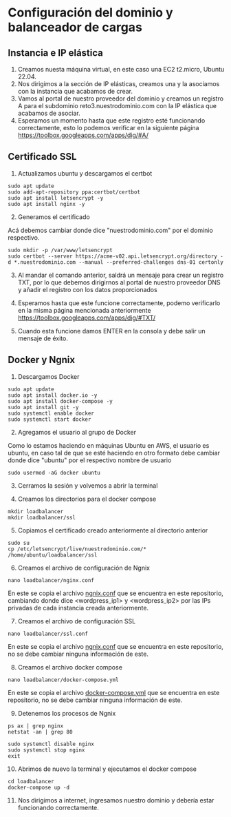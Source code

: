 # Configuración del dominio y balanceador de cargas

## Instancia e IP elástica
1. Creamos nuesta máquina virtual, en este caso una EC2 t2.micro, Ubuntu 22.04.
2. Nos dirigimos a la sección de IP elásticas, creamos una y la asociamos con la instancia que acabamos de crear. 
3. Vamos al portal de nuestro proveedor del dominio y creamos un registro A para el subdominio reto3.nuestrodominio.com con la IP elástica que acabamos de asociar.
4. Esperamos un momento hasta que este registro esté funcionando correctamente, esto lo podemos verificar en la siguiente página https://toolbox.googleapps.com/apps/dig/#A/

## Certificado SSL

1. Actualizamos ubuntu y descargamos el certbot

```shell
sudo apt update
sudo add-apt-repository ppa:certbot/certbot
sudo apt install letsencrypt -y
sudo apt install nginx -y
```

2. Generamos el certificado

Acá debemos cambiar donde dice "nuestrodominio.com" por el dominio respectivo.

```shell
sudo mkdir -p /var/www/letsencrypt
sudo certbot --server https://acme-v02.api.letsencrypt.org/directory -d *.nuestrodominio.com --manual --preferred-challenges dns-01 certonly
```

3. Al mandar el comando anterior, saldrá un mensaje para crear un registro TXT, por lo que debemos dirigirnos al portal de nuestro proveedor DNS y añadir el registro con los datos proporcionados

4. Esperamos hasta que este funcione correctamente, podemo verificarlo en la misma página mencionada anteriormente https://toolbox.googleapps.com/apps/dig/#TXT/ 

5. Cuando esta funcione damos ENTER en la consola y debe salir un mensaje de éxito.

## Docker y Ngnix

1. Descargamos Docker

```shell
sudo apt update
sudo apt install docker.io -y
sudo apt install docker-compose -y
sudo apt install git -y
sudo systemctl enable docker
sudo systemctl start docker
```

2. Agregamos el usuario al grupo de Docker

Como lo estamos haciendo en máquinas Ubuntu en AWS, el usuario es ubuntu, en caso tal de que se esté haciendo en otro formato debe cambiar donde dice "ubuntu" por el respectivo nombre de usuario

```shell
sudo usermod -aG docker ubuntu
```

3. Cerramos la sesión y volvemos a abrir la terminal

4. Creamos los directorios para el docker compose

```shell
mkdir loadbalancer
mkdir loadbalancer/ssl
```

5. Copiamos el certificado creado anteriormente al directorio anterior

```shell
sudo su
cp /etc/letsencrypt/live/nuestrodominio.com/* /home/ubuntu/loadbalancer/ssl
```

6. Creamos el archivo de configuración de Ngnix

```shell
nano loadbalancer/nginx.conf
```

En este se copia el archivo [ngnix.conf]() que se encuentra en este repositorio, cambiando donde dice <wordpress_ip1> y <wordpress_ip2> por las IPs privadas de cada instancia creada anteriormente.

7. Creamos el archivo de configuración SSL

```shell
nano loadbalancer/ssl.conf
```

En este se copia el archivo [ngnix.conf]() que se encuentra en este repositorio, no se debe cambiar ninguna información de este.

8. Creamos el archivo docker compose

```shell
nano loadbalancer/docker-compose.yml
```

En este se copia el archivo [docker-compose.yml]() que se encuentra en este repositorio, no se debe cambiar ninguna información de este.

9. Detenemos los procesos de Ngnix

```shell
ps ax | grep nginx
netstat -an | grep 80

sudo systemctl disable nginx
sudo systemctl stop nginx
exit
```

10. Abrimos de nuevo la terminal y ejecutamos el docker compose

```shell
cd loadbalancer
docker-compose up -d
```

11. Nos dirigimos a internet, ingresamos nuestro dominio y debería estar funcionando correctamente.